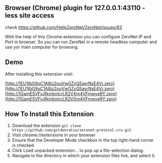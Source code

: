 **Browser (Chrome) plugin for 127.0.0.1:43110 -less site access**
-----------------------------
check https://github.com/HelloZeroNet/ZeroNet/issues/83

With the help of this Chrome extension you can configure ZeroNet IP and Port in browser.
So you can run ZeroNet in a remote headless computer and use yor main computer for browsing.

**Demo**
-----------------------------
After installing this extension visit:

[http://1EU1tbG9oC1A8jz2ouVwGZyQ5asrNsE4Vr.zero](http://1EU1tbG9oC1A8jz2ouVwGZyQ5asrNsE4Vr.zero)
[http://1GamESVFyJfkmbxtcrLR2VXm4VFmwyeRY.zero](http://1GamESVFyJfkmbxtcrLR2VXm4VFmwyeRY.zero)


**How To Install this Extension**
-----------------------------

1. Download the extension ```git clone https://github.com/goldenratio/zeronet-protocol-crx.git ```
2. Visit chrome://extensions in your browser
3. Ensure that the Developer Mode checkbox in the top right-hand corner is checked.
4. Click Load unpacked extension… to pop up a file-selection dialog.
5. Navigate to the directory in which your extension files live, and select it.